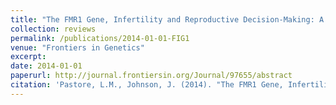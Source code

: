 ```yaml
---
title: "The FMR1 Gene, Infertility and Reproductive Decision-Making: A Review"
collection: reviews
permalink: /publications/2014-01-01-FIG1
venue: "Frontiers in Genetics"
excerpt:
date: 2014-01-01
paperurl: http://journal.frontiersin.org/Journal/97655/abstract
citation: 'Pastore, L.M., Johnson, J. (2014). "The FMR1 Gene, Infertility and Reproductive Decision-Making: A Review." <i>Frontiers in Genetics</i>. 5:195.'
---
```


